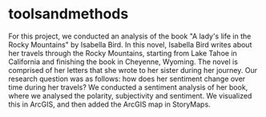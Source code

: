 # toolsandmethods
For this project, we conducted an analysis of the book "A lady's life in the Rocky Mountains" by Isabella Bird. In this novel, Isabella Bird writes about her travels through the Rocky Mountains, starting from Lake Tahoe in California and finishing the book in Cheyenne, Wyoming. The novel is comprised of her letters that she wrote to her sister during her journey. Our research question was as follows: how does her sentiment change over time during her travels? We conducted a sentiment analysis of her book, where we analysed the polarity, subjectivity and sentiment. We visualized this in ArcGIS, and then added the ArcGIS map in StoryMaps. 
